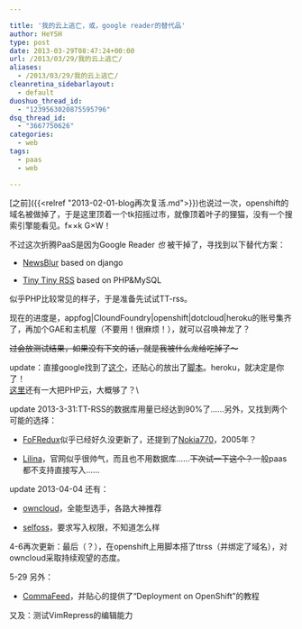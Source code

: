 ```yaml
---

title: '我的云上逃亡，或，google reader的替代品'
author: HeYSH
type: post
date: 2013-03-29T08:47:24+00:00
url: /2013/03/29/我的云上逃亡/
aliases:
  - /2013/03/29/我的云上逃亡/
cleanretina_sidebarlayout:
  - default
duoshuo_thread_id:
  - "1239563020875595796"
dsq_thread_id:
  - "3667750626"
categories:
  - web
tags:
  - paas
  - web

---
```

[之前]({{<relref "2013-02-01-blog再次复活.md">}})也说过一次，openshift的域名被做掉了，于是这里顶着一个tk招摇过市，就像顶着叶子的狸猫，没有一个搜索引擎能看见。f××k G×W！

不过这次折腾PaaS是因为Google Reader *也* 被干掉了，寻找到以下替代方案：

* [NewsBlur](https://github.com/samuelclay/NewsBlur) based on django

* [Tiny Tiny RSS](http://tt-rss.org/redmine/projects/tt-rss/wiki) based on PHP&MySQL

似乎PHP比较常见的样子，于是准备先试试TT-rss。

现在的进度是，appfog|CloundFoundry|openshift|dotcloud|heroku的账号集齐了，再加个GAE和主机屋（不要用！很麻烦！），就可以召唤神龙了？

~~过会放测试结果，如果没有下文的话，就是我被什么龙给吃掉了～~~

update：直接google找到了[这个](http://projectdelphai.github.com/blog/2013/03/15/replacing-google-reader-with-tt-rss-on-heroku/)，还贴心的放出了[脚本](https://github.com/projectdelphai/ttrss-on-heroku/blob/master/ttrss_heroku_setup.sh)。heroku，就决定是你了！\
[这里](http://www.quora.com/Is-there-anything-like-Heroku-I-can-use-for-a-PHP-site)还有一大把PHP云，大概够了？\

update 2013-3-31:TT-RSS的数据库用量已经达到90%了……另外，又找到两个可能的选择：

* [FoFRedux](http://fofredux.sourceforge.net/)似乎已经好久没更新了，还提到了[Nokia770](http://baike.baidu.com/view/236935.htm)，2005年？

* [Lilina](http://getlilina.org/)，官网似乎很帅气，而且也不用数据库……~~下次试一下这个？~~一般paas都不支持直接写入……

update 2013-04-04 还有：

* [owncloud](http://owncloud.org/)，全能型选手，各路大神推荐

* [selfoss](http://selfoss.aditu.de/)，要求写入权限，不知道怎么样

4-6再次更新：最后（？），在openshift上用脚本搭了ttrss（并绑定了域名），对owncloud采取持续观望的态度。

5-29 另外：

* [CommaFeed](https://github.com/Athou/commafeed)，并贴心的提供了“Deployment on OpenShift”的教程



又及：测试VimRepress的编辑能力


